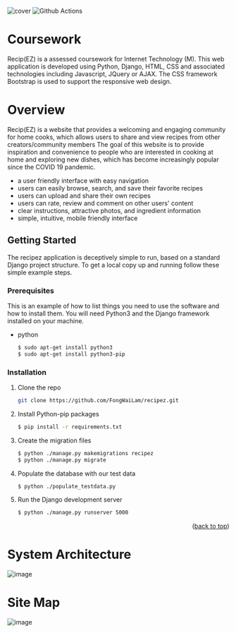 
![cover](https://user-images.githubusercontent.com/26685910/222871259-dee07924-a8b9-4c33-b8c1-20b2b7f6cb25.png)
![Github Actions](https://github.com/FongWaiLam/recipez/actions/workflows/django.yml/badge.svg)
# Coursework
Recip(EZ) is a assessed coursework for Internet Technology (M). This web application is developed using Python, Django, HTML, CSS and associated technologies including Javascript, JQuery or AJAX. The CSS framework Bootstrap is used to support the responsive web design.

# Overview
Recip(EZ) is a website that provides a welcoming and engaging community for home cooks, which allows users to share and view recipes from other creators/community
members
The goal of this website is to provide inspiration and convenience to people who are interested in cooking at home and exploring new dishes, which has become increasingly popular since the COVID 19 pandemic.
- a user friendly interface with easy navigation
- users can easily browse, search, and save their favorite recipes
- users can upload and share their own recipes
- users can rate, review and comment on other users' content
- clear instructions, attractive photos, and ingredient information
- simple, intuitive, mobile friendly interface

<!-- GETTING STARTED -->
## Getting Started

The recipez application is deceptively simple to run, based on a standard Django project structure.
To get a local copy up and running follow these simple example steps.

### Prerequisites

This is an example of how to list things you need to use the software and how to install them.
You will need Python3 and the Django framework installed on your machine.
* python
  ```sh
  $ sudo apt-get install python3
  $ sudo apt-get install python3-pip
  ```

### Installation

1. Clone the repo
   ```sh
   git clone https://github.com/FongWaiLam/recipez.git
   ```
2. Install Python-pip packages
   ```sh
   $ pip install -r requirements.txt
   ```
3. Create the migration files
   ```sh
   $ python ./manage.py makemigrations recipez
   $ python ./manage.py migrate
   ```
4. Populate the database with our test data
    ```sh
    $ python ./populate_testdata.py
    ```
5. Run the Django development server
   ```sh
   $ python ./manage.py runserver 5000
   ```

<p align="right">(<a href="#readme-top">back to top</a>)</p>




# System Architecture
![image](https://user-images.githubusercontent.com/119539611/222837322-89a38d68-39f8-4740-9a02-2e8a35cb7761.png)

# Site Map
![image](https://user-images.githubusercontent.com/119539611/222839946-c4a3dd07-f0d9-4d88-b380-cc69473927ff.png)
